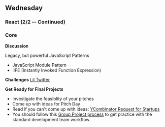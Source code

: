 ## Wednesday
### React (2/2 -- Continued)

### Core

**Discussion**

Legacy, but powerful JavaScript Patterns

* JavaScript Module Pattern
* IIFE (Instantly Invoked Function Expression)

**Challenges**
[Lil Twitter](../../../../lil-twitter-react-challenge)

**Get Ready for Final Projects**

- Investigate the feasiblity of your pitches
- Come up with ideas for Pitch Day
- Read if you can't come up with ideas: [YCombinator Request for Startups](https://www.ycombinator.com/rfs/)
- You should follow this [Group Project process](../resources/group_project_process.md) to get practice with the standard development team workflow.
